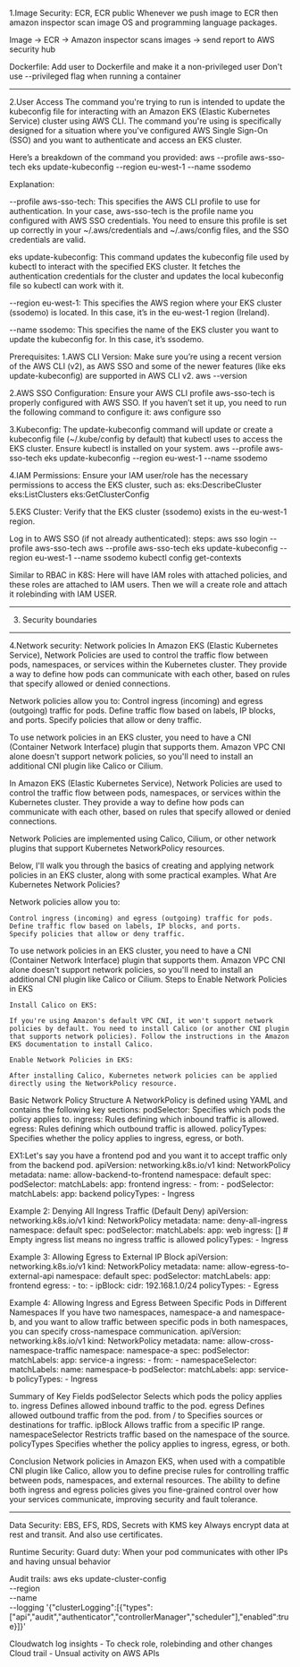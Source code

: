 1.Image Security: ECR, ECR public
Whenever we push image to ECR then amazon inspector scan image OS and programming language packages.

Image -> ECR -> Amazon inspector scans images -> send report to AWS security hub

Dockerfile:
Add user to Dockerfile and make it a non-privileged user
Don't use --privileged flag when running a container
____________________________________________________________________________________________________________________________________________________________________________________________________________

2.User Access
The command you're trying to run is intended to update the kubeconfig file for interacting with an Amazon EKS (Elastic Kubernetes Service) cluster using AWS CLI. The command you're using is specifically designed for a situation where you've configured AWS Single Sign-On (SSO) and you want to authenticate and access an EKS cluster.

Here’s a breakdown of the command you provided: aws --profile aws-sso-tech eks update-kubeconfig --region eu-west-1 --name ssodemo

Explanation:

--profile aws-sso-tech: This specifies the AWS CLI profile to use for authentication. In your case, aws-sso-tech is the profile name you configured with AWS SSO credentials. You need to ensure this profile is set up correctly in your ~/.aws/credentials and ~/.aws/config files, and the SSO credentials are valid.

eks update-kubeconfig: This command updates the kubeconfig file used by kubectl to interact with the specified EKS cluster. It fetches the authentication credentials for the cluster and updates the local kubeconfig file so kubectl can work with it.

--region eu-west-1: This specifies the AWS region where your EKS cluster (ssodemo) is located. In this case, it’s in the eu-west-1 region (Ireland).

--name ssodemo: This specifies the name of the EKS cluster you want to update the kubeconfig for. In this case, it’s ssodemo.

Prerequisites: 1.AWS CLI Version: Make sure you’re using a recent version of the AWS CLI (v2), as AWS SSO and some of the newer features (like eks update-kubeconfig) are supported in AWS CLI v2. aws --version

2.AWS SSO Configuration: Ensure your AWS CLI profile aws-sso-tech is properly configured with AWS SSO. If you haven’t set it up, you need to run the following command to configure it: aws configure sso

3.Kubeconfig: The update-kubeconfig command will update or create a kubeconfig file (~/.kube/config by default) that kubectl uses to access the EKS cluster. Ensure kubectl is installed on your system. aws --profile aws-sso-tech eks update-kubeconfig --region eu-west-1 --name ssodemo

4.IAM Permissions: Ensure your IAM user/role has the necessary permissions to access the EKS cluster, such as: eks:DescribeCluster eks:ListClusters eks:GetClusterConfig

5.EKS Cluster: Verify that the EKS cluster (ssodemo) exists in the eu-west-1 region.

Log in to AWS SSO (if not already authenticated): steps: aws sso login --profile aws-sso-tech aws --profile aws-sso-tech eks update-kubeconfig --region eu-west-1 --name ssodemo kubectl config get-contexts

Similar to RBAC in K8S: Here will have IAM roles with attached policies, and these roles are attached to IAM users. Then we will a create role and attach it rolebinding with IAM USER.
______________________________________________________________________________________________________________________________________________________________________________________________________________
3. Security boundaries

______________________________________________________________________________________________________________________________________________________________________________________________________________
4.Network security: Network policies
In Amazon EKS (Elastic Kubernetes Service), Network Policies are used to control the traffic flow between pods, namespaces, or services within the Kubernetes cluster. They provide a way to define how pods can communicate with each other, based on rules that specify allowed or denied connections.

Network policies allow you to:
    Control ingress (incoming) and egress (outgoing) traffic for pods.
    Define traffic flow based on labels, IP blocks, and ports.
    Specify policies that allow or deny traffic.

To use network policies in an EKS cluster, you need to have a CNI (Container Network Interface) plugin that supports them. Amazon VPC CNI alone doesn't support network policies, so you'll need to install an additional CNI plugin like Calico or Cilium.


In Amazon EKS (Elastic Kubernetes Service), Network Policies are used to control the traffic flow between pods, namespaces, or services within the Kubernetes cluster. They provide a way to define how pods can communicate with each other, based on rules that specify allowed or denied connections.

Network Policies are implemented using Calico, Cilium, or other network plugins that support Kubernetes NetworkPolicy resources.

Below, I'll walk you through the basics of creating and applying network policies in an EKS cluster, along with some practical examples.
What Are Kubernetes Network Policies?

Network policies allow you to:

    Control ingress (incoming) and egress (outgoing) traffic for pods.
    Define traffic flow based on labels, IP blocks, and ports.
    Specify policies that allow or deny traffic.

To use network policies in an EKS cluster, you need to have a CNI (Container Network Interface) plugin that supports them. Amazon VPC CNI alone doesn't support network policies, so you'll need to install an additional CNI plugin like Calico or Cilium.
Steps to Enable Network Policies in EKS

    Install Calico on EKS:

    If you're using Amazon's default VPC CNI, it won't support network policies by default. You need to install Calico (or another CNI plugin that supports network policies). Follow the instructions in the Amazon EKS documentation to install Calico.

    Enable Network Policies in EKS:

    After installing Calico, Kubernetes network policies can be applied directly using the NetworkPolicy resource.

Basic Network Policy Structure
A NetworkPolicy is defined using YAML and contains the following key sections:
    podSelector: Specifies which pods the policy applies to.
    ingress: Rules defining which inbound traffic is allowed.
    egress: Rules defining which outbound traffic is allowed.
    policyTypes: Specifies whether the policy applies to ingress, egress, or both.

EX1:Let's say you have a frontend pod and you want it to accept traffic only from the backend pod.
apiVersion: networking.k8s.io/v1
kind: NetworkPolicy
metadata:
  name: allow-backend-to-frontend
  namespace: default
spec:
  podSelector:
    matchLabels:
      app: frontend
  ingress:
    - from:
        - podSelector:
            matchLabels:
              app: backend
  policyTypes:
    - Ingress

Example 2: Denying All Ingress Traffic (Default Deny)
apiVersion: networking.k8s.io/v1
kind: NetworkPolicy
metadata:
  name: deny-all-ingress
  namespace: default
spec:
  podSelector:
    matchLabels:
      app: web
  ingress: []  # Empty ingress list means no ingress traffic is allowed
  policyTypes:
    - Ingress

Example 3: Allowing Egress to External IP Block
apiVersion: networking.k8s.io/v1
kind: NetworkPolicy
metadata:
  name: allow-egress-to-external-api
  namespace: default
spec:
  podSelector:
    matchLabels:
      app: frontend
  egress:
    - to:
        - ipBlock:
            cidr: 192.168.1.0/24
  policyTypes:
    - Egress


Example 4: Allowing Ingress and Egress Between Specific Pods in Different Namespaces
If you have two namespaces, namespace-a and namespace-b, and you want to allow traffic between specific pods in both namespaces, you can specify cross-namespace communication.
apiVersion: networking.k8s.io/v1
kind: NetworkPolicy
metadata:
  name: allow-cross-namespace-traffic
  namespace: namespace-a
spec:
  podSelector:
    matchLabels:
      app: service-a
  ingress:
    - from:
        - namespaceSelector:
            matchLabels:
              name: namespace-b
          podSelector:
            matchLabels:
              app: service-b
  policyTypes:
    - Ingress

Summary of Key Fields
podSelector	Selects which pods the policy applies to.
ingress	Defines allowed inbound traffic to the pod.
egress	Defines allowed outbound traffic from the pod.
from / to	Specifies sources or destinations for traffic.
ipBlock	Allows traffic from a specific IP range.
namespaceSelector	Restricts traffic based on the namespace of the source.
policyTypes	Specifies whether the policy applies to ingress, egress, or both.

Conclusion
Network policies in Amazon EKS, when used with a compatible CNI plugin like Calico, allow you to define precise rules for controlling traffic between pods, namespaces, and external resources. The ability to define both ingress and egress policies gives you fine-grained control over how your services communicate, improving security and fault tolerance.
________________________________________________________________________________________________________________________________________________________________
Data Security: EBS, EFS, RDS, Secrets with KMS key
Always encrypt data at rest and transit. And also use certificates.

Runtime Security:
Guard duty: When your pod communicates with other IPs and having unsual behavior

Audit trails:
aws eks update-cluster-config \
    --region <region-name> \
    --name <cluster-name> \
    --logging '{"clusterLogging":[{"types":["api","audit","authenticator","controllerManager","scheduler"],"enabled":true}]}'

Cloudwatch log insights - To check role, rolebinding and other changes
Cloud trail - Unsual activity on AWS APIs
